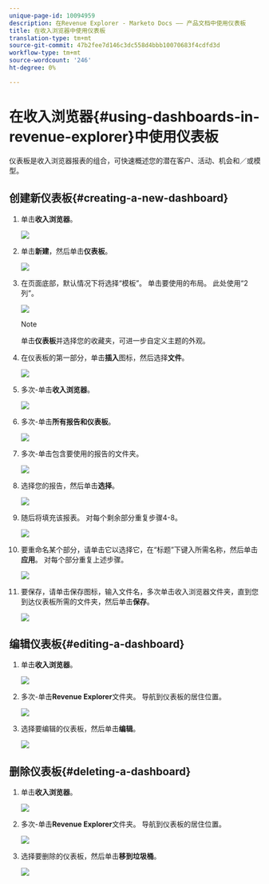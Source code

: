 ```yaml
---
unique-page-id: 10094959
description: 在Revenue Explorer - Marketo Docs —— 产品文档中使用仪表板
title: 在收入浏览器中使用仪表板
translation-type: tm+mt
source-git-commit: 47b2fee7d146c3dc558d4bbb10070683f4cdfd3d
workflow-type: tm+mt
source-wordcount: '246'
ht-degree: 0%

---
```



# 在收入浏览器{#using-dashboards-in-revenue-explorer}中使用仪表板

仪表板是收入浏览器报表的组合，可快速概述您的潜在客户、活动、机会和／或模型。

## 创建新仪表板{#creating-a-new-dashboard}

1. 单击&#x200B;**收入浏览器**。

   ![](assets/one.png)

1. 单击&#x200B;**新建**，然后单击&#x200B;**仪表板**。

   ![](assets/two.png)

1. 在页面底部，默认情况下将选择“模板”。 单击要使用的布局。 此处使用“2列”。

   ![](assets/three.png)

   >[!NOTE]
   >
   >单击&#x200B;**仪表板**&#x200B;并选择您的收藏夹，可进一步自定义主题的外观。

1. 在仪表板的第一部分，单击&#x200B;**插入**&#x200B;图标，然后选择&#x200B;**文件**。

   ![](assets/four.png)

1. 多次-单击&#x200B;**收入浏览器**。

   ![](assets/five.png)

1. 多次-单击&#x200B;**所有报告和仪表板**。

   ![](assets/six.png)

1. 多次-单击包含要使用的报告的文件夹。

   ![](assets/seven.png)

1. 选择您的报告，然后单击&#x200B;**选择**。

   ![](assets/eight.png)

1. 随后将填充该报表。 对每个剩余部分重复步骤4-8。

   ![](assets/nine.png)

1. 要重命名某个部分，请单击它以选择它，在“标题”下键入所需名称，然后单击**应用**。 对每个部分重复上述步骤。

   ![](assets/ten.png)

1. 要保存，请单击保存图标，输入文件名，多次单击收入浏览器文件夹，直到您到达仪表板所需的文件夹，然后单击&#x200B;**保存**。

   ![](assets/eleven.png)

## 编辑仪表板{#editing-a-dashboard}

1. 单击&#x200B;**收入浏览器**。

   ![](assets/one.png)

1. 多次-单击&#x200B;**Revenue Explorer**&#x200B;文件夹。 导航到仪表板的居住位置。

   ![](assets/thirteen.png)

1. 选择要编辑的仪表板，然后单击&#x200B;**编辑**。

   ![](assets/fourteen.png)

## 删除仪表板{#deleting-a-dashboard}

1. 单击&#x200B;**收入浏览器**。

   ![](assets/one.png)

1. 多次-单击&#x200B;**Revenue Explorer**&#x200B;文件夹。 导航到仪表板的居住位置。

   ![](assets/thirteen.png)

1. 选择要删除的仪表板，然后单击&#x200B;**移到垃圾桶**。

   ![](assets/fifteen.png)

